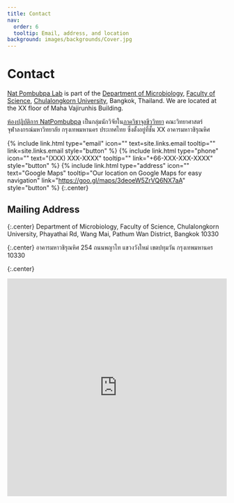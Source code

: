 ```yaml
---
title: Contact
nav:
  order: 6
  tooltip: Email, address, and location
background: images/backgrounds/Cover.jpg
---
```


# <i class="fas fa-envelope"></i>Contact

[Nat Pombubpa Lab](natpombubpa-lab.github.io) is part of the [Department of Microbiology](http://www.micro.sc.chula.ac.th/index.php/en/), [Faculty of Science](https://web.sc.chula.ac.th/), [Chulalongkorn University](https://www.chula.ac.th/), Bangkok, Thailand. We are located at the XX floor of Maha Vajirunhis Building.

[ห้องปฏิบัติการ NatPombubpa](natpombubpa-lab.github.io) เป็นกลุ่มนักวิจัยใน[ภาควิชาจุลขีววิทยา](http://www.micro.sc.chula.ac.th/index.php/th/) คณะวิทยาศาสตร์ จุฬาลงกรณ์มหาวิทยาลัย กรุงเทพมหานคร ประเทศไทย ซึ่งตั้งอยู่ที่ชั้น XX อาคารมหาวชิรุณหิศ

{%
  include link.html
  type="email"
  icon=""
  text=site.links.email
  tooltip=""
  link=site.links.email
  style="button"
%}
{%
  include link.html
  type="phone"
  icon=""
  text="(XXX) XXX-XXXX"
  tooltip=""
  link="+66-XXX-XXX-XXXX"
  style="button"
%}
{%
  include link.html
  type="address"
  icon=""
  text="Google Maps"
  tooltip="Our location on Google Maps for easy navigation"
  link="https://goo.gl/maps/3deoeW5ZrVQ6NX7aA"
  style="button"
%}
{:.center}

## <i class="fas fa-map-marked fa-sm"></i>Mailing Address

{:.center}
Department of Microbiology, Faculty of Science, Chulalongkorn University, 
Phayathai Rd, Wang Mai, Pathum Wan District, Bangkok 10330 <br>

{:.center}
อาคารมหาวชิรุณหิศ 254 ถนนพญาไท แขวงวังใหม่ เขตปทุมวัน กรุงเทพมหานคร 10330

{:.center}
<iframe src="https://www.google.com/maps/embed?pb=!1m14!1m8!1m3!1d15502.792836789806!2d100.5314229!3d13.7367124!3m2!1i1024!2i768!4f13.1!3m3!1m2!1s0x0%3A0x4988bd9e3c93d2c5!2sDepartment%20of%20Microbiology%2C%20Faculty%20of%20Science%2C%20Chulalongkorn%20University!5e0!3m2!1sen!2sth!4v1620544012387!5m2!1sen!2sth" width="100%" height="500" frameborder="2" style="border:0;" allowfullscreen="" loading="lazy"></iframe>

